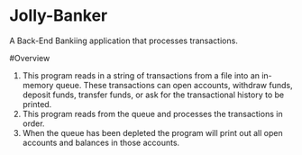 # Jolly-Banker
A Back-End Bankiing application that processes transactions.

#Overview
1. This program reads in a string of transactions from a file into an in-memory queue. These transactions can open accounts, withdraw funds, deposit funds, transfer funds, or ask for the transactional history to be printed.
2. This program reads from the queue and processes the transactions in order.
3. When the queue has been depleted the program will print out all open accounts and balances in those accounts.


